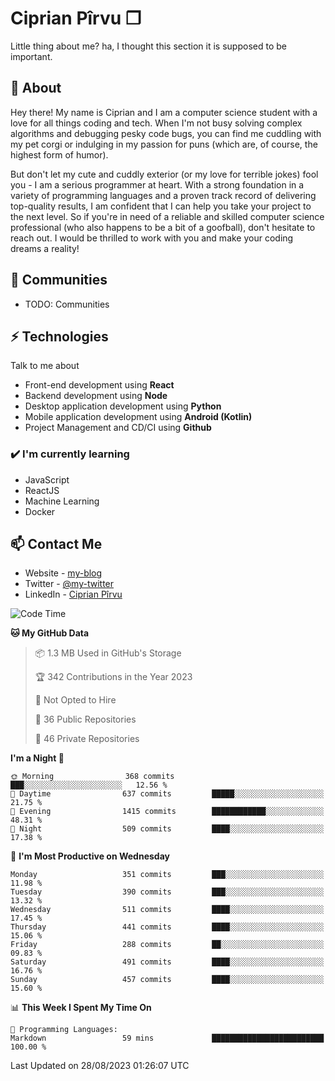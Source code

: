 # Ciprian Pîrvu ❐

Little thing about me? ha, I thought this section it is supposed to be important.

## 🧐 About

Hey there! My name is Ciprian and I am a computer science student with a love for all things coding and tech. When I'm not busy solving complex algorithms and debugging pesky code bugs, you can find me cuddling with my pet corgi or indulging in my passion for puns (which are, of course, the highest form of humor).

But don't let my cute and cuddly exterior (or my love for terrible jokes) fool you - I am a serious programmer at heart. With a strong foundation in a variety of programming languages and a proven track record of delivering top-quality results, I am confident that I can help you take your project to the next level. So if you're in need of a reliable and skilled computer science professional (who also happens to be a bit of a goofball), don't hesitate to reach out. I would be thrilled to work with you and make your coding dreams a reality!

## 👯 Communities

-   TODO: Communities

## ⚡ Technologies

Talk to me about

-   Front-end development using **React**
-   Backend development using **Node**
-   Desktop application development using **Python**
-   Mobile application development using **Android (Kotlin)**
-   Project Management and CD/CI using **Github**

### ✔️ I'm currently learning

-   JavaScript
-   ReactJS
-   Machine Learning
-   Docker

## 📫 Contact Me

-   Website - [my-blog]()
-   Twitter - [@my-twitter]()
-   LinkedIn - [Ciprian Pîrvu](https://www.linkedin.com/in/p%C3%AErvu-ciprian-cristian-4415991b1/)

<!--START_SECTION:waka-->
![Code Time](http://img.shields.io/badge/Code%20Time-1%2C787%20hrs%2034%20mins-blue)

**🐱 My GitHub Data** 

> 📦 1.3 MB Used in GitHub's Storage 
 > 
> 🏆 342 Contributions in the Year 2023
 > 
> 🚫 Not Opted to Hire
 > 
> 📜 36 Public Repositories 
 > 
> 🔑 46 Private Repositories 
 > 
**I'm a Night 🦉** 

```text
🌞 Morning                368 commits         ███░░░░░░░░░░░░░░░░░░░░░░   12.56 % 
🌆 Daytime                637 commits         █████░░░░░░░░░░░░░░░░░░░░   21.75 % 
🌃 Evening                1415 commits        ████████████░░░░░░░░░░░░░   48.31 % 
🌙 Night                  509 commits         ████░░░░░░░░░░░░░░░░░░░░░   17.38 % 
```
📅 **I'm Most Productive on Wednesday** 

```text
Monday                   351 commits         ███░░░░░░░░░░░░░░░░░░░░░░   11.98 % 
Tuesday                  390 commits         ███░░░░░░░░░░░░░░░░░░░░░░   13.32 % 
Wednesday                511 commits         ████░░░░░░░░░░░░░░░░░░░░░   17.45 % 
Thursday                 441 commits         ████░░░░░░░░░░░░░░░░░░░░░   15.06 % 
Friday                   288 commits         ██░░░░░░░░░░░░░░░░░░░░░░░   09.83 % 
Saturday                 491 commits         ████░░░░░░░░░░░░░░░░░░░░░   16.76 % 
Sunday                   457 commits         ████░░░░░░░░░░░░░░░░░░░░░   15.60 % 
```


📊 **This Week I Spent My Time On** 

```text
💬 Programming Languages: 
Markdown                 59 mins             █████████████████████████   100.00 % 
```


 Last Updated on 28/08/2023 01:26:07 UTC
<!--END_SECTION:waka-->
